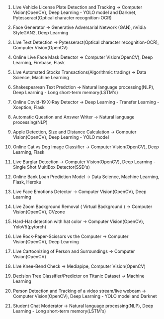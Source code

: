 1) Live Vehicle License Plate Detection and Tracking
-> Computer Vision(OpenCV), Deep Learning - YOLO model and Darknet, Pytesseract(Optical character recognition-OCR)

2) Face Generator
-> Generative Adversarial Network (GAN), nVidia StyleGAN2, Deep Learning

3) Live Text Detection
-> Pytesseract(Optical character recognition-OCR),  Computer Vision(OpenCV)

4) Online Live Face Mask Detector
-> Computer Vision(OpenCV), Deep Learning, Firebase, Flask

5) Live Automated Stocks Transactions(Algorithmic trading)
-> Data Science, Machine Learning

6) Shakespearean Text Predction
-> Natural language processing(NLP), Deep Learning - Long short-term memory(LSTM's)

7) Online Covid-19 X-Ray Detector
-> Deep Learning - Transfer Learning - Xception, Flask

8) Automatic Question and Answer Writer
-> Natural language processing(NLP)

9) Apple Detection, Size and Distance Calculation
-> Computer Vision(OpenCV), Deep Learning - YOLO model

10) Online Cat vs Dog Image Classifier
-> Computer Vision(OpenCV), Deep Learning, Flask

11) Live Burglar Detection
-> Computer Vision(OpenCV), Deep Learning - Single Shot MultiBox Detector(SSD's) 

12) Online Bank Loan Prediction Model
-> Data Science, Machine Learning, Flask, Heroku

13) Live Face Emotions Detector
-> Computer Vision(OpenCV), Deep Learning

14) Live Zoom Background Removal ( Virtual Background )
-> Computer Vision(OpenCV), CVzone

15) Hard-Hat detection with hat color
-> Computer Vision(OpenCV), YoloV5(pytorch)

16) Live Rock-Paper-Scissors vs the Computer
-> Computer Vision(OpenCV), Deep Learning

17) Live Cartoonizing of Person and Surroundings
-> Computer Vision(OpenCV)

18) Live Knee-Bend Check
-> Mediapipe, Computer Vision(OpenCV)

19) Decision Tree Classifier/Predictor on Titanic Dataset
-> Machine Learning

20) Person Detection and Tracking of a video stream/live webcam
-> Computer Vision(OpenCV), Deep Learning - YOLO model and Darknet

21) Student Chat Moderator
-> Natural language processing(NLP), Deep Learning - Long short-term memory(LSTM's)
